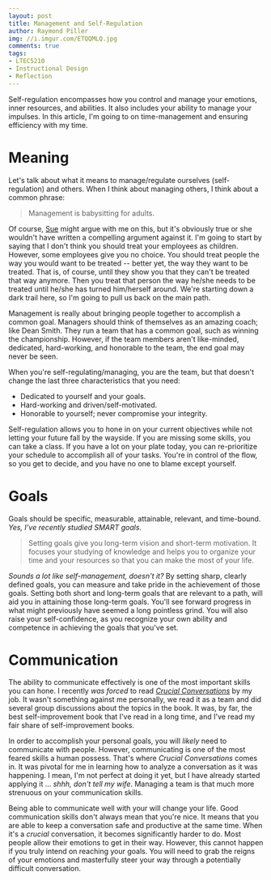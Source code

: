 ```yaml
---
layout: post
title: Management and Self-Regulation
author: Raymond Piller
img: //i.imgur.com/ETQQMLQ.jpg
comments: true
tags:
- LTEC5210
- Instructional Design
- Reflection
---
```

Self-regulation encompasses how you control and manage your emotions, inner resources, and abilities.
It also includes your ability to manage your impulses.
In this article, I'm going to on time-management and ensuring efficiency with my time.

# Meaning

Let's talk about what it means to manage/regulate ourselves (self-regulation) and others.
When I think about managing others, I think about a common phrase:

> Management is babysitting for adults.

Of course, [Sue](https://www.linkedin.com/pulse/youre-manager-babysitter-you-want-high-performance-treat-sue-bingham/) might argue with me on this, but it's obviously true or she wouldn't have written a compelling argument against it.
I'm going to start by saying that I don't think you should treat your employees as children.
However, some employees give you no choice.
You should treat people the way you would want to be treated -- better yet, the way they want to be treated.
That is, of course, until they show you that they can't be treated that way anymore.
Then you treat that person the way he/she needs to be treated until he/she has turned him/herself around.
We're starting down a dark trail here, so I'm going to pull us back on the main path.

Management is really about bringing people together to accomplish a common goal.
Managers should think of themselves as an amazing coach; like Dean Smith.
They run a team that has a common goal, such as winning the championship.
However, if the team members aren't like-minded, dedicated, hard-working, and honorable to the team, the end goal may never be seen.

When you're self-regulating/managing, you are the team, but that doesn't change the last three characteristics that you need:

- Dedicated to yourself and your goals.
- Hard-working and driven/self-motivated.
- Honorable to yourself; never compromise your integrity.

Self-regulation allows you to hone in on your current objectives while not letting your future fall by the wayside.
If you are missing some skills, you can take a class.
If you have a lot on your plate today, you can re-prioritize your schedule to accomplish all of your tasks.
You're in control of the flow, so you get to decide, and you have no one to blame except yourself.

# Goals

Goals should be specific, measurable, attainable, relevant, and time-bound.
*Yes, I've recently studied SMART goals.*

> Setting goals give you long-term vision and short-term motivation.
> It focuses your studying of knowledge and helps you to organize your time and your resources so that you can make the most of your life.

*Sounds a lot like self-management, doesn't it?*
By setting sharp, clearly defined goals, you can measure and take pride in the achievement of those goals.
Setting both short and long-term goals that are relevant to a path, will aid you in attaining those long-term goals.
You'll see forward progress in what might previously have seemed a long pointless grind.
You will also raise your self-confidence, as you recognize your own ability and competence in achieving the goals that you've set.

# Communication

The ability to communicate effectively is one of the most important skills you can hone.
I recently *was forced* to read *[Crucial Conversations](https://amzn.to/2uAsgOZ)* by my job.
It wasn't something against me personally, we read it as a team and did several group discussions about the topics in the book.
It was, by far, the best self-improvement book that I've read in a long time, and I've read my fair share of self-improvement books.

In order to accomplish your personal goals, you will *likely* need to communicate with people.
However, communicating is one of the most feared skills a human possess.
That's where *Crucial Conversations* comes in.
It was pivotal for me in learning how to analyze a conversation as it was happening.
I mean, I'm not perfect at doing it yet, but I have already started applying it ... *shhh, don't tell my wife*.
Managing a team is that much more strenuous on your communication skills.

Being able to communicate well with your will change your life.
Good communication skills don't always mean that you're nice.
It means that you are able to keep a conversation safe and productive at the same time.
When it's a *crucial* conversation, it becomes significantly harder to do.
Most people allow their emotions to get in their way.
However, this cannot happen if you truly intend on reaching your goals.
You will need to grab the reigns of your emotions and masterfully steer your way through a potentially difficult conversation.
